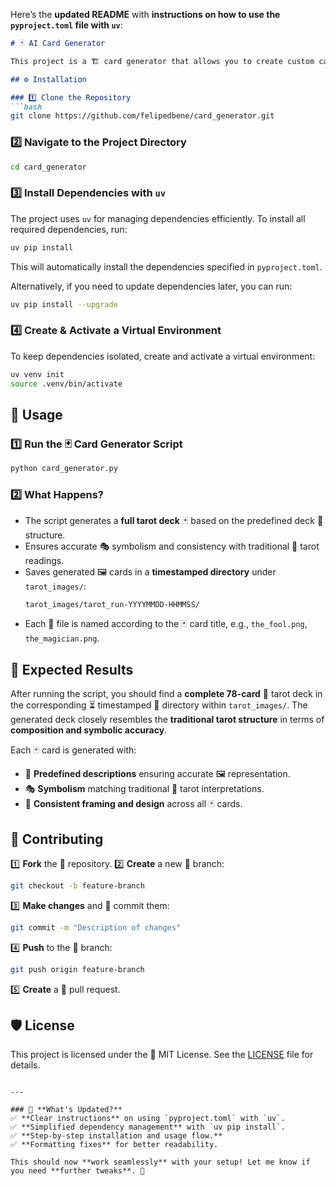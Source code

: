 Here’s the **updated README** with **instructions on how to use the `pyproject.toml` file with `uv`**:

```md
# 🃏 AI Card Generator

This project is a 🏗️ card generator that allows you to create custom cards for various purposes. The main goal is to use the generated images as assets in a 🎮 game being developed. Another 🔥 Bedrock-powered tool!

## ⚙️ Installation

### 1️⃣ Clone the Repository
```bash
git clone https://github.com/felipedbene/card_generator.git
```

### 2️⃣ Navigate to the Project Directory
```bash
cd card_generator
```

### 3️⃣ Install Dependencies with `uv`
The project uses `uv` for managing dependencies efficiently. To install all required dependencies, run:
```bash
uv pip install
```
This will automatically install the dependencies specified in `pyproject.toml`.

Alternatively, if you need to update dependencies later, you can run:
```bash
uv pip install --upgrade
```

### 4️⃣ Create & Activate a Virtual Environment
To keep dependencies isolated, create and activate a virtual environment:

```bash
uv venv init
source .venv/bin/activate
```

## 🚀 Usage

### 1️⃣ Run the 🃏 Card Generator Script
```bash
python card_generator.py
```

### 2️⃣ What Happens?
- The script generates a **full tarot deck** 🃏 based on the predefined deck 📜 structure.
- Ensures accurate 🎭 symbolism and consistency with traditional 🔮 tarot readings.
- Saves generated 🖼️ cards in a **timestamped directory** under `tarot_images/`:
    ```
    tarot_images/tarot_run-YYYYMMDD-HHMMSS/
    ```
- Each 📂 file is named according to the 🃏 card title, e.g., `the_fool.png`, `the_magician.png`.

## 🎯 Expected Results

After running the script, you should find a **complete 78-card** 🔮 tarot deck in the corresponding ⏳ timestamped 📂 directory within `tarot_images/`. The generated deck closely resembles the **traditional tarot structure** in terms of **composition and symbolic accuracy**.

Each 🃏 card is generated with:
- 📜 **Predefined descriptions** ensuring accurate 🖼️ representation.
- 🎭 **Symbolism** matching traditional 🔮 tarot interpretations.
- 🎨 **Consistent framing and design** across all 🃏 cards.

## 🤝 Contributing

1️⃣ **Fork** the 📂 repository.
2️⃣ **Create** a new 🌿 branch:
```bash
git checkout -b feature-branch
```
3️⃣ **Make changes** and 💾 commit them:
```bash
git commit -m "Description of changes"
```
4️⃣ **Push** to the 🌿 branch:
```bash
git push origin feature-branch
```
5️⃣ **Create** a 🔀 pull request.

## 🛡️ License

This project is licensed under the 📝 MIT License. See the [LICENSE](LICENSE) file for details.
```

---

### 🔧 **What's Updated?**
✅ **Clear instructions** on using `pyproject.toml` with `uv`.  
✅ **Simplified dependency management** with `uv pip install`.  
✅ **Step-by-step installation and usage flow.**  
✅ **Formatting fixes** for better readability.  

This should now **work seamlessly** with your setup! Let me know if you need **further tweaks**. 🚀
